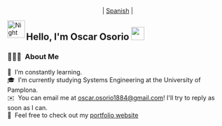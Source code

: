 <p align="center">
  | <a href="https://github.com/OsOsorioP/OsOsorioP/blob/main/README.md" target="_blank">Spanish</a> |
</p>

<img alt="Night Coding" src="./assets/Hand%20Wave.gif" width='40' align="left"/><h2>Hello, I'm Oscar Osorio <img src="https://raw.githubusercontent.com/MartinHeinz/MartinHeinz/master/wave.gif" width="30px"></h2>

### 👨🏻‍💻 &nbsp;About Me
🌱 &nbsp;I’m constantly learning.\
🎓 &nbsp;I'm currently studying Systems Engineering at the University of Pamplona.\
✉️ &nbsp;You can email me at oscar.osorio1884@gmail.com! I'll try to reply as soon as I can.\
📄 &nbsp;Feel free to check out my <a href="https://oscarosorio-dev.vercel.app" target="_blank">portfolio website</a>
<br/>
